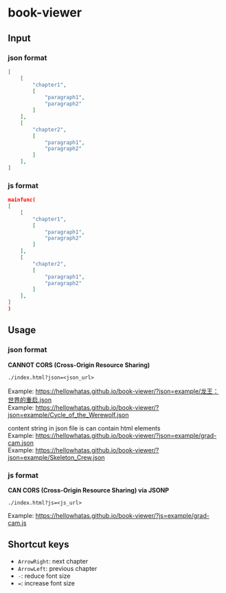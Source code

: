 # book-viewer
## Input
### json format
```json
[
    [
        "chapter1",
        [
            "paragraph1",
            "paragraph2"
        ]
    ],
    [
        "chapter2",
        [
            "paragraph1",
            "paragraph2"
        ]
    ],
]
```
### js format
```json
mainfunc(
[
    [
        "chapter1",
        [
            "paragraph1",
            "paragraph2"
        ]
    ],
    [
        "chapter2",
        [
            "paragraph1",
            "paragraph2"
        ]
    ],
]
)
```
## Usage
### json format
**CANNOT CORS (Cross-Origin Resource Sharing)**
```text
./index.html?json=<json_url>
```
Example: https://hellowhatas.github.io/book-viewer/?json=example/龙王：世界的重启.json  
Example: https://hellowhatas.github.io/book-viewer/?json=example/Cycle_of_the_Werewolf.json  

content string in json file is can contain html elements  
Example: https://hellowhatas.github.io/book-viewer/?json=example/grad-cam.json  
Example: https://hellowhatas.github.io/book-viewer/?json=example/Skeleton_Crew.json  

### js format
**CAN CORS (Cross-Origin Resource Sharing) via JSONP**
```text
./index.html?js=<js_url>
```
Example: https://hellowhatas.github.io/book-viewer/?js=example/grad-cam.js  

## Shortcut keys
- `ArrowRight`: next chapter
- `ArrowLeft`: previous chapter
- `-`: reduce font size
- `=`: increase font size
